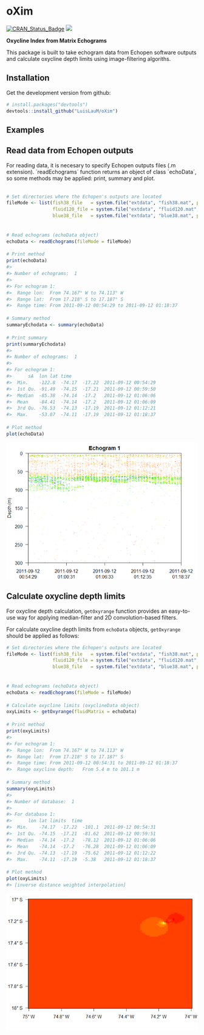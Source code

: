 oXim
====

[![CRAN\_Status\_Badge](http://www.r-pkg.org/badges/version/oXim)](http://cran.r-project.org/package=oXim) [![](http://cranlogs.r-pkg.org/badges/oXim)](http://cran.rstudio.com/web/packages/oXim/index.html)

**Oxycline Index from Matrix Echograms**

This package is built to take echogram data from Echopen software outputs and calculate oxycline depth limits using image-filtering algoriths.

Installation
------------

Get the development version from github:

``` r
# install.packages("devtools")
devtools::install_github("LuisLauM/oXim")
```

Examples
--------

Read data from Echopen outputs
------------------------------

For reading data, it is necesary to specify Echopen outputs files (.m extension). ´readEchograms´ function returns an object of class ´echoData´, so some methods may be applied: print, summary and plot.

``` r

# Set directories where the Echopen's outputs are located
fileMode <- list(fish38_file   = system.file("extdata", "fish38.mat", package = "oXim"),
                 fluid120_file = system.file("extdata", "fluid120.mat", package = "oXim"),
                 blue38_file   = system.file("extdata", "blue38.mat", package = "oXim"))


# Read echograms (echoData object)
echoData <- readEchograms(fileMode = fileMode)

# Print method
print(echoData)
#> 
#> Number of echograms:  1 
#> 
#> For echogram 1:
#>  Range lon:  From 74.167° W to 74.113° W 
#>  Range lat:  From 17.218° S to 17.187° S 
#>  Range time: From 2011-09-12 00:54:29 to 2011-09-12 01:18:37

# Summary method
summaryEchodata <- summary(echoData)

# Print summary
print(summaryEchodata)
#> 
#> Number of echograms:  1 
#> 
#> For echogram 1:
#>      sA  lon lat time    
#>  Min.    -122.8  -74.17  -17.22  2011-09-12 00:54:29 
#>  1st Qu. -91.49  -74.15  -17.21  2011-09-12 00:59:50 
#>  Median  -85.38  -74.14  -17.2   2011-09-12 01:06:06 
#>  Mean    -84.41  -74.14  -17.2   2011-09-12 01:06:09 
#>  3rd Qu. -76.53  -74.13  -17.19  2011-09-12 01:12:21 
#>  Max.    -53.07  -74.11  -17.19  2011-09-12 01:18:37 

# Plot method
plot(echoData)
```

![](README-unnamed-chunk-2-1.png)

Calculate oxycline depth limits
-------------------------------

For oxycline depth calculation, `getOxyrange` function provides an easy-to-use way for applying median-filter and 2D convolution-based filters.

For calculate oxycline depth limits from `echoData` objects, `getOxyrange` should be applied as follows:

``` r
# Set directories where the Echopen's outputs are located
fileMode <- list(fish38_file   = system.file("extdata", "fish38.mat", package = "oXim"),
                 fluid120_file = system.file("extdata", "fluid120.mat", package = "oXim"),
                 blue38_file   = system.file("extdata", "blue38.mat", package = "oXim"))


# Read echograms (echoData object)
echoData <- readEchograms(fileMode = fileMode)

# Calculate oxycline limits (oxyclineData object)
oxyLimits <- getOxyrange(fluidMatrix = echoData)

# Print method
print(oxyLimits)
#> 
#> For echogram 1:
#>  Range lon:  From 74.167° W to 74.113° W 
#>  Range lat:  From 17.218° S to 17.187° S 
#>  Range time: From 2011-09-12 00:54:31 to 2011-09-12 01:18:37 
#>  Range oxycline depth:   From 5.4 m to 101.1 m

# Summary method
summary(oxyLimits)
#> 
#> Number of database:  1 
#> 
#> For database 1:
#>      lon lat limits  time    
#>  Min.    -74.17  -17.22  -101.1  2011-09-12 00:54:31 
#>  1st Qu. -74.15  -17.21  -81.62  2011-09-12 00:59:51 
#>  Median  -74.14  -17.2   -78.12  2011-09-12 01:06:06 
#>  Mean    -74.14  -17.2   -76.28  2011-09-12 01:06:09 
#>  3rd Qu. -74.13  -17.19  -75.62  2011-09-12 01:12:22 
#>  Max.    -74.11  -17.19  -5.38   2011-09-12 01:18:37 

# Plot method
plot(oxyLimits)
#> [inverse distance weighted interpolation]
```

![](README-unnamed-chunk-3-1.png)
